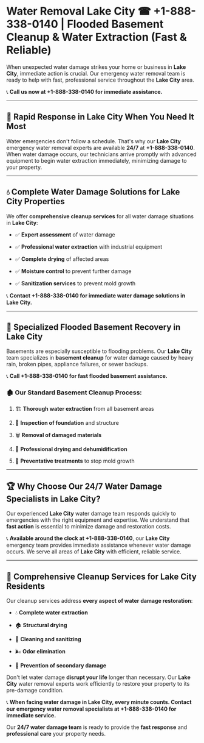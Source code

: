 # Water Removal Lake City ☎ +1-888-338-0140 | Flooded Basement Cleanup & Water Extraction (Fast & Reliable)

When unexpected water damage strikes your home or business in **Lake City**, immediate action is crucial. Our emergency water removal team is ready to help with fast, professional service throughout the **Lake City** area. 

📞 **Call us now at +1-888-338-0140 for immediate assistance.**
---
## 🚀 Rapid Response in Lake City When You Need It Most
Water emergencies don't follow a schedule. That's why our **Lake City** emergency water removal experts are available **24/7** at **+1-888-338-0140**. When water damage occurs, our technicians arrive promptly with advanced equipment to begin water extraction immediately, minimizing damage to your property.
---
## 💧 Complete Water Damage Solutions for Lake City Properties
We offer **comprehensive cleanup services** for all water damage situations in **Lake City**:
- ✅ **Expert assessment** of water damage  
- ✅ **Professional water extraction** with industrial equipment  
- ✅ **Complete drying** of affected areas  
- ✅ **Moisture control** to prevent further damage  
- ✅ **Sanitization services** to prevent mold growth  
📞 **Contact +1-888-338-0140 for immediate water damage solutions in Lake City.**
---
## 🌊 Specialized Flooded Basement Recovery in Lake City
Basements are especially susceptible to flooding problems. Our **Lake City** team specializes in **basement cleanup** for water damage caused by heavy rain, broken pipes, appliance failures, or sewer backups. 
📞 **Call +1-888-338-0140 for fast flooded basement assistance.**
### 🏚️ Our Standard Basement Cleanup Process:
1. 🏗️ **Thorough water extraction** from all basement areas  
2. 🔎 **Inspection of foundation** and structure  
3. 🗑️ **Removal of damaged materials**  
4. 💨 **Professional drying and dehumidification**  
5. 🚫 **Preventative treatments** to stop mold growth  
---
## 🏆 Why Choose Our 24/7 Water Damage Specialists in Lake City?
Our experienced **Lake City** water damage team responds quickly to emergencies with the right equipment and expertise. We understand that **fast action** is essential to minimize damage and restoration costs.
📞 **Available around the clock at +1-888-338-0140**, our **Lake City** emergency team provides immediate assistance whenever water damage occurs. We serve all areas of **Lake City** with efficient, reliable service.
---
## 🧹 Comprehensive Cleanup Services for Lake City Residents
Our cleanup services address **every aspect of water damage restoration**:
- 💧 **Complete water extraction**  
- 🏠 **Structural drying**  
- 🧼 **Cleaning and sanitizing**  
- 🌬️ **Odor elimination**  
- 🚫 **Prevention of secondary damage**  
Don't let water damage **disrupt your life** longer than necessary. Our **Lake City** water removal experts work efficiently to restore your property to its pre-damage condition.
📞 **When facing water damage in Lake City, every minute counts. Contact our emergency water removal specialists at +1-888-338-0140 for immediate service.**
Our **24/7 water damage team** is ready to provide the **fast response** and **professional care** your property needs.
